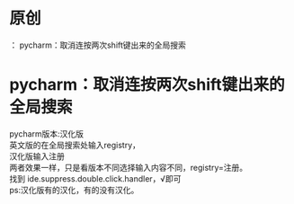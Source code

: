 # 原创

： pycharm：取消连按两次shift键出来的全局搜索

# pycharm：取消连按两次shift键出来的全局搜索

pycharm版本:汉化版<br/> 英文版的在全局搜索处输入registry，<br/> 汉化版输入注册<br/> 两者效果一样，只是看版本不同选择输入内容不同，registry=注册。<br/> 找到
ide.suppress.double.click.handler，√即可<br/> ps:汉化版有的汉化，有的没有汉化。
